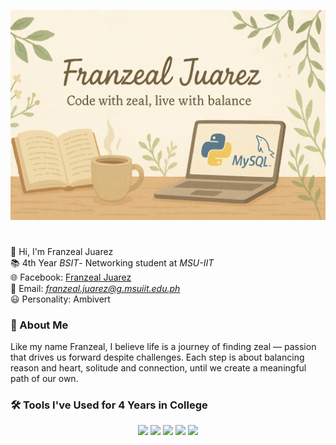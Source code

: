 <p align="center">
  <img src="banner.png" alt="Franzeal Juarez GitHub Banner" />
</p>
 
 #
 👋 Hi, I'm Franzeal Juarez  
📚 4th Year *BSIT*- Networking student at *MSU-IIT*  
🌐 Facebook: [Franzeal Juarez](https://www.facebook.com/FranzealJuarez)  
📧 Email: *franzeal.juarez@g.msuiit.edu.ph*  
😃 Personality: Ambivert  

### 🌱 About Me  
Like my name Franzeal, I believe life is a journey of finding zeal — passion that drives us forward despite challenges. Each step is about balancing reason and heart, solitude and connection, until we create a meaningful path of our own.

### 🛠️ Tools I've Used for 4 Years in College  
<p align="center">
  <img src="https://img.shields.io/badge/Cisco-1BA0D7?style=for-the-badge&logo=cisco&logoColor=white" />
  <img src="https://img.shields.io/badge/MySQL-005C84?style=for-the-badge&logo=mysql&logoColor=white" />
  <img src="https://img.shields.io/badge/Python-3670A0?style=for-the-badge&logo=python&logoColor=ffdd54" />
  <img src="https://img.shields.io/badge/BlueJ-3A75B0?style=for-the-badge&logo=java&logoColor=white" />
  <img src="https://img.shields.io/badge/XAMPP-F37623?style=for-the-badge&logo=xampp&logoColor=white" />
</p><!---

### 📊 GitHub Stats  
<p align="center">
  <img src="https://github-readme-stats.vercel.app/api?username=YOUR_USERNAME&show_icons=true&theme=dark" alt="GitHub Stats" />
  <img src="https://github-readme-stats.vercel.app/api/top-langs/?username=YOUR_USERNAME&layout=compact&theme=dark" alt="Top Languages" />
</p>

✨ “Code with zeal, live with balance.”
